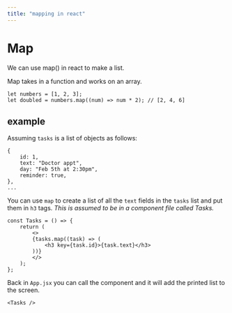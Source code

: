 ```yaml
---
title: "mapping in react"
---
```


# Map

We can use map() in react to make a list.

Map takes in a function and works on an array.

```
let numbers = [1, 2, 3];
let doubled = numbers.map((num) => num * 2); // [2, 4, 6]
```

## example

Assuming `tasks` is a list of objects as follows:

    {
        id: 1,
        text: "Doctor appt",
        day: "Feb 5th at 2:30pm",
        reminder: true,
    }, 
    ...

You can use `map` to create a list of all the `text` fields in the `tasks` list and put them in `h3` tags.
*This is assumed to be in a component file called Tasks.*

    const Tasks = () => {
        return (
            <>
            {tasks.map((task) => (
                <h3 key={task.id}>{task.text}</h3>
            ))}
            </>
        );
    };

Back in `App.jsx` you can call the component and it will add the printed list to the screen.

    <Tasks />